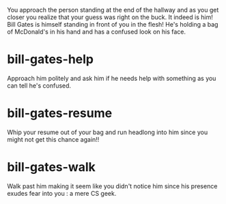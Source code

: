You approach the person standing at the end of the hallway and as you get closer you realize that your guess was right on the buck. It indeed is him! Bill Gates is himself standing in front of you in the flesh! He's holding a bag of McDonald's in his hand and has a confused look on his face.

# bill-gates-help
Approach him politely and ask him if he needs help with something as you can tell he's confused.

# bill-gates-resume
Whip your resume out of your bag and run headlong into him since you might not get this chance again!!

# bill-gates-walk
Walk past him making it seem like you didn't notice him since his presence exudes fear into you : a mere CS geek. 
